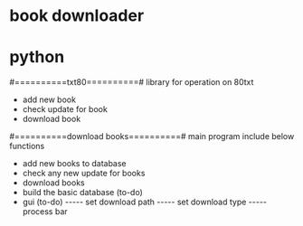 # book downloader
# python

#==========txt80==========#
library for operation on 80txt
  - add new book
  - check update for book
  - download book

#==========download books==========#
main program
include below functions
  - add new books to database
  - check any new update for books
  - download books
  - build the basic database (to-do)
  - gui (to-do)
  ----- set download path
  ----- set download type
  ----- process bar
